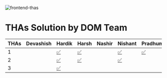 ![frontend-thas](https://socialify.git.ci/Dauntless-On-Mission/frontend-thas/image?description=1&forks=1&issues=1&language=1&owner=1&pattern=Plus&pulls=1&stargazers=1&theme=Dark)

# THAs Solution by DOM Team

| THAs | Devashish | Hardik                                                                           | Harsh                                                                           | Nashir | Nishant                                                                           | Pradhumn                                                                           | Praveen                                                                           | Rahul | Rajdeep                                                                                     | Sakshi                                                                           | Samir                                                                           | Sanjay                                                                           | Shushmita                                                                           | Srujan                                                                                      |
| ---- | --------- | -------------------------------------------------------------------------------- | ------------------------------------------------------------------------------- | ------ | --------------------------------------------------------------------------------- | ---------------------------------------------------------------------------------- | --------------------------------------------------------------------------------- | ----- | ------------------------------------------------------------------------------------------- | -------------------------------------------------------------------------------- | ------------------------------------------------------------------------------- | -------------------------------------------------------------------------------- | ----------------------------------------------------------------------------------- | ------------------------------------------------------------------------------------------- |
| 1    |           | [✅](https://dauntless-on-mission.github.io/frontend-thas/THA-1/Solution/Hardik)  | [✅](https://dauntless-on-mission.github.io/frontend-thas/THA-1/Solution/Harsh/) |        | [✅](https://dauntless-on-mission.github.io/frontend-thas/THA-1/Solution/Nishant/) | [✅](https://dauntless-on-mission.github.io/frontend-thas/THA-1/Solution/Pradhumn/) | [✅](https://dauntless-on-mission.github.io/frontend-thas/THA-1/Solution/Praveen/) |       | [✅](https://dauntless-on-mission.github.io/frontend-thas/THA-1/Solution/Rajdeep/THA_1.html) | [✅](https://dauntless-on-mission.github.io/frontend-thas/THA-1/Solution/Sakshi/) | [✅](https://dauntless-on-mission.github.io/frontend-thas/THA-1/Solution/Samir/) | [✅](https://dauntless-on-mission.github.io/frontend-thas/THA-1/Solution/Sanjay/) | [✅](https://dauntless-on-mission.github.io/frontend-thas/THA-1/Solution/Shushmita/) | [✅](https://dauntless-on-mission.github.io/frontend-thas/THA-1/Solution/Srujan/Letter.html) |
| 2    |           | [✅](https://dauntless-on-mission.github.io/frontend-thas/THA-2/Solution/Hardik/) | [✅](https://dauntless-on-mission.github.io/frontend-thas/THA-2/Solution/Harsh/) |        | [✅](https://dauntless-on-mission.github.io/frontend-thas/THA-2/Solution/Nishant/) |                                                                                    | [✅](https://dauntless-on-mission.github.io/frontend-thas/THA-2/Solution/Praveen/) |       | [✅](https://dauntless-on-mission.github.io/frontend-thas/THA-2/Solution/Rajdeep/THA-2.html) | [✅](https://dauntless-on-mission.github.io/frontend-thas/THA-2/Solution/Sakshi/) |                                                                                 | [✅](https://dauntless-on-mission.github.io/frontend-thas/THA-2/Solution/Sanjay/) | [✅](https://dauntless-on-mission.github.io/frontend-thas/THA-2/Solution/Shushmita/) | [✅](https://dauntless-on-mission.github.io/frontend-thas/THA-2/Solution/Srujan/)            |
| 3    |           | [✅](https://dauntless-on-mission.github.io/frontend-thas/THA-3/Solution/Hardik/) |                                                                                 |        |                                                                                   |                                                                                    | [✅](https://dauntless-on-mission.github.io/frontend-thas/THA-3/Solution/Praveen/) |       |                                                                                             |                                                                                  |                                                                                 |                                                                                  |                                                                                     |
